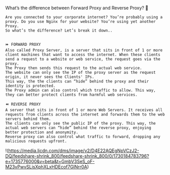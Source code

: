 What’s the difference between Forward Proxy and Reverse Proxy? 🤔 
```
Are you connected to your corporate internet? You’re probably using a proxy. Do you use Nginx for your website? You’re using yet another Proxy.
So what’s the difference? Let’s break it down..


⏩ FORWARD PROXY
Also called Proxy Server, is a server that sits in front of 1 or more client machines that want to access the internet. When these clients send a request to a website or web service, the request goes via the proxy.
The Proxy then sends this request to the actual web service.
The website can only see the IP of the proxy server as the request origin, it never sees the Clients' IPs.
This way, the the clients can “hide” behind the proxy and their identity is protected.
The Proxy admin can also control which traffic to allow. This way, they can better protect clients from harmful web services.

⏪ REVERSE PROXY
A server that sits in front of 1 or more Web Servers. It receives all requests from clients across the internet and forwards them to the web servers behind them.
The clients can only see the public IP of the proxy. This way, the actual web servers can “hide” behind the reverse proxy, enjoying better protection and anonymity.
Reverse proxy can also control what traffic to forward, dropping any malicious requests upfront.
```
!(https://media.licdn.com/dms/image/v2/D4E22AQEgNpVCzJ2-DQ/feedshare-shrink_800/feedshare-shrink_800/0/1730184783796?e=1735776000&v=beta&t=GmbV3SeS_oF-M23vPwvSLisXphXLxHDEcof7GlNrr0A)
